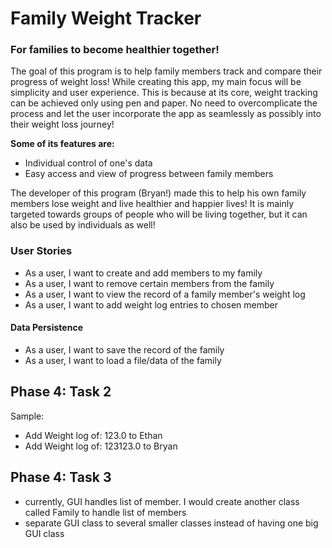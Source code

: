 # Family Weight Tracker
### For families to become healthier together!

The goal of this program is to help family members track 
and compare their progress of weight loss! While creating this app,
my main focus will be simplicity and user experience. This is 
because at its core, weight tracking can be achieved only using pen and paper. 
No need to overcomplicate the process and let the user incorporate
the app as seamlessly as possibly into their weight loss journey!

**Some of its features are:**

- Individual control of one's data
- Easy access and view of progress between family members

The developer of this program (Bryan!) made this to help 
his own family members lose weight and live healthier and happier
lives! It is mainly targeted towards groups of people
who will be living together, but it can also be used by individuals
as well!

### User Stories

- As a user, I want to create and add members to my family
- As a user, I want to remove certain members from the family
- As a user, I want to view the record of a family member's weight log
- As a user, I want to add weight log entries to chosen member

#### Data Persistence


- As a user, I want to save the record of the family
- As a user, I want to load a file/data of the family


## Phase 4: Task 2

Sample:
- Add Weight log of: 123.0 to Ethan
- Add Weight log of: 123123.0 to Bryan


## Phase 4: Task 3


- currently, GUI handles list of member. I would create 
another class called Family to handle list of members
- separate GUI class to several smaller classes instead
of having one big GUI class